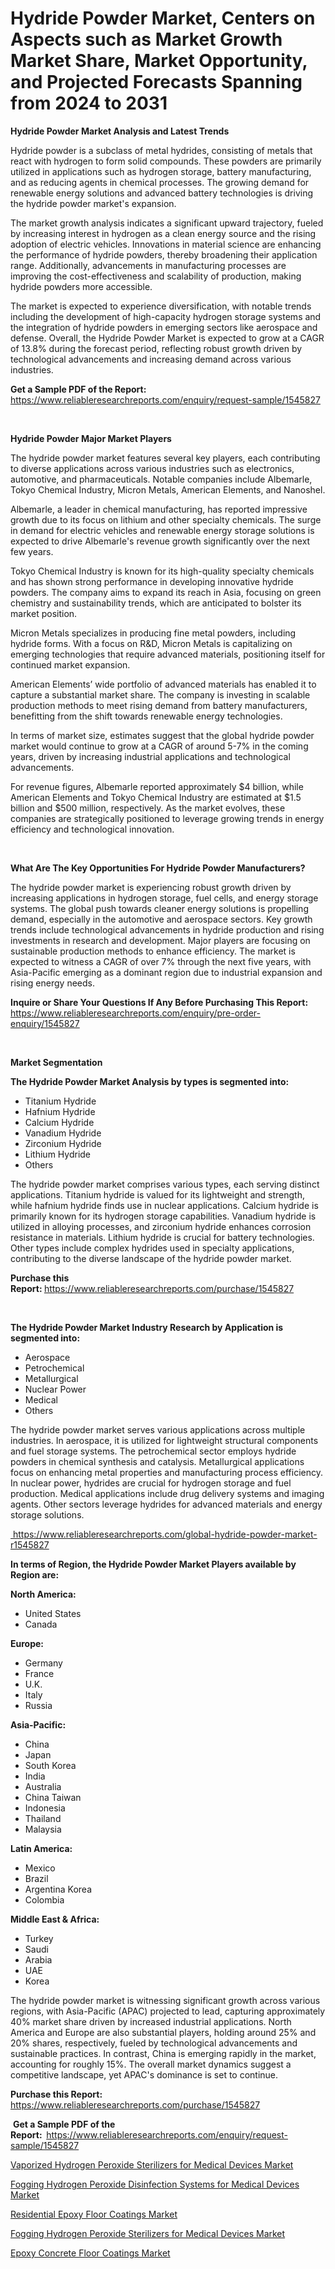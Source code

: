 <p><h1>Hydride Powder Market, Centers on Aspects such as Market Growth Market Share, Market Opportunity, and Projected Forecasts Spanning from 2024 to 2031</h1></p><p><strong>Hydride Powder Market Analysis and Latest Trends</strong></p>
<p><p>Hydride powder is a subclass of metal hydrides, consisting of metals that react with hydrogen to form solid compounds. These powders are primarily utilized in applications such as hydrogen storage, battery manufacturing, and as reducing agents in chemical processes. The growing demand for renewable energy solutions and advanced battery technologies is driving the hydride powder market's expansion.</p><p>The market growth analysis indicates a significant upward trajectory, fueled by increasing interest in hydrogen as a clean energy source and the rising adoption of electric vehicles. Innovations in material science are enhancing the performance of hydride powders, thereby broadening their application range. Additionally, advancements in manufacturing processes are improving the cost-effectiveness and scalability of production, making hydride powders more accessible.</p><p>The market is expected to experience diversification, with notable trends including the development of high-capacity hydrogen storage systems and the integration of hydride powders in emerging sectors like aerospace and defense. Overall, the Hydride Powder Market is expected to grow at a CAGR of 13.8% during the forecast period, reflecting robust growth driven by technological advancements and increasing demand across various industries.</p></p>
<p><strong>Get a Sample PDF of the Report:&nbsp;</strong> <a href="https://www.reliableresearchreports.com/enquiry/request-sample/1545827?utm_campaign=31&utm_medium=2&utm_source=Github&utm_content=ia&utm_term=08112024&utm_id=hydride-powder">https://www.reliableresearchreports.com/enquiry/request-sample/1545827</a></p>
<p>&nbsp;</p>
<p><strong>Hydride Powder Major Market Players</strong></p>
<p><p>The hydride powder market features several key players, each contributing to diverse applications across various industries such as electronics, automotive, and pharmaceuticals. Notable companies include Albemarle, Tokyo Chemical Industry, Micron Metals, American Elements, and Nanoshel.</p><p>Albemarle, a leader in chemical manufacturing, has reported impressive growth due to its focus on lithium and other specialty chemicals. The surge in demand for electric vehicles and renewable energy storage solutions is expected to drive Albemarle's revenue growth significantly over the next few years.</p><p>Tokyo Chemical Industry is known for its high-quality specialty chemicals and has shown strong performance in developing innovative hydride powders. The company aims to expand its reach in Asia, focusing on green chemistry and sustainability trends, which are anticipated to bolster its market position.</p><p>Micron Metals specializes in producing fine metal powders, including hydride forms. With a focus on R&D, Micron Metals is capitalizing on emerging technologies that require advanced materials, positioning itself for continued market expansion.</p><p>American Elements’ wide portfolio of advanced materials has enabled it to capture a substantial market share. The company is investing in scalable production methods to meet rising demand from battery manufacturers, benefitting from the shift towards renewable energy technologies.</p><p>In terms of market size, estimates suggest that the global hydride powder market would continue to grow at a CAGR of around 5-7% in the coming years, driven by increasing industrial applications and technological advancements.</p><p>For revenue figures, Albemarle reported approximately $4 billion, while American Elements and Tokyo Chemical Industry are estimated at $1.5 billion and $500 million, respectively. As the market evolves, these companies are strategically positioned to leverage growing trends in energy efficiency and technological innovation.</p></p>
<p>&nbsp;</p>
<p><strong>What Are The Key Opportunities For Hydride Powder Manufacturers?</strong></p>
<p><p>The hydride powder market is experiencing robust growth driven by increasing applications in hydrogen storage, fuel cells, and energy storage systems. The global push towards cleaner energy solutions is propelling demand, especially in the automotive and aerospace sectors. Key growth trends include technological advancements in hydride production and rising investments in research and development. Major players are focusing on sustainable production methods to enhance efficiency. The market is expected to witness a CAGR of over 7% through the next five years, with Asia-Pacific emerging as a dominant region due to industrial expansion and rising energy needs.</p></p>
<p><strong>Inquire or Share Your Questions If Any Before Purchasing This Report:</strong> <a href="https://www.reliableresearchreports.com/enquiry/pre-order-enquiry/1545827?utm_campaign=31&utm_medium=2&utm_source=Github&utm_content=ia&utm_term=08112024&utm_id=hydride-powder">https://www.reliableresearchreports.com/enquiry/pre-order-enquiry/1545827</a></p>
<p>&nbsp;</p>
<p><strong>Market Segmentation</strong></p>
<p><strong>The Hydride Powder Market Analysis by types is segmented into:</strong></p>
<p><ul><li>Titanium Hydride</li><li>Hafnium Hydride</li><li>Calcium Hydride</li><li>Vanadium Hydride</li><li>Zirconium Hydride</li><li>Lithium Hydride</li><li>Others</li></ul></p>
<p><p>The hydride powder market comprises various types, each serving distinct applications. Titanium hydride is valued for its lightweight and strength, while hafnium hydride finds use in nuclear applications. Calcium hydride is primarily known for its hydrogen storage capabilities. Vanadium hydride is utilized in alloying processes, and zirconium hydride enhances corrosion resistance in materials. Lithium hydride is crucial for battery technologies. Other types include complex hydrides used in specialty applications, contributing to the diverse landscape of the hydride powder market.</p></p>
<p><strong>Purchase this Report:&nbsp;</strong><a href="https://www.reliableresearchreports.com/purchase/1545827?utm_campaign=31&utm_medium=2&utm_source=Github&utm_content=ia&utm_term=08112024&utm_id=hydride-powder">https://www.reliableresearchreports.com/purchase/1545827</a></p>
<p>&nbsp;</p>
<p><strong>The Hydride Powder Market Industry Research by Application is segmented into:</strong></p>
<p><ul><li>Aerospace</li><li>Petrochemical</li><li>Metallurgical</li><li>Nuclear Power</li><li>Medical</li><li>Others</li></ul></p>
<p><p>The hydride powder market serves various applications across multiple industries. In aerospace, it is utilized for lightweight structural components and fuel storage systems. The petrochemical sector employs hydride powders in chemical synthesis and catalysis. Metallurgical applications focus on enhancing metal properties and manufacturing process efficiency. In nuclear power, hydrides are crucial for hydrogen storage and fuel production. Medical applications include drug delivery systems and imaging agents. Other sectors leverage hydrides for advanced materials and energy storage solutions.</p></p>
<p><a href="https://www.reliableresearchreports.com/global-hydride-powder-market-r1545827?utm_campaign=31&utm_medium=2&utm_source=Github&utm_content=ia&utm_term=08112024&utm_id=hydride-powder">&nbsp;https://www.reliableresearchreports.com/global-hydride-powder-market-r1545827</a></p>
<p><strong>In terms of Region, the Hydride Powder Market Players available by Region are:</strong></p>
<p>
    <p> <strong> North America: </strong>
        <ul>
            <li>United States</li>
            <li>Canada</li>
        </ul>
        </p> 
    <p> <strong> Europe: </strong>
        <ul>
            <li>Germany</li>
            <li>France</li>
            <li>U.K.</li>
            <li>Italy</li>
            <li>Russia</li>
        </ul>
        </p> 
    <p> <strong> Asia-Pacific: </strong>
        <ul>
            <li>China</li>
            <li>Japan</li>
            <li>South Korea</li>
            <li>India</li>
            <li>Australia</li>
            <li>China Taiwan</li>
            <li>Indonesia</li>
            <li>Thailand</li>
            <li>Malaysia</li>
        </ul>
        </p> 
    <p> <strong> Latin America: </strong>
        <ul>
            <li>Mexico</li>
            <li>Brazil</li>
            <li>Argentina Korea</li>
            <li>Colombia</li>
        </ul>
        </p> 
    <p> <strong> Middle East & Africa: </strong>
        <ul>
            <li>Turkey</li>
            <li>Saudi</li>
            <li>Arabia</li>
            <li>UAE</li>
            <li>Korea</li>
        </ul>
    </p>
    </p>
<p><p>The hydride powder market is witnessing significant growth across various regions, with Asia-Pacific (APAC) projected to lead, capturing approximately 40% market share driven by increased industrial applications. North America and Europe are also substantial players, holding around 25% and 20% shares, respectively, fueled by technological advancements and sustainable practices. In contrast, China is emerging rapidly in the market, accounting for roughly 15%. The overall market dynamics suggest a competitive landscape, yet APAC's dominance is set to continue.</p></p>
<p><strong>Purchase this Report: </strong><a href="https://www.reliableresearchreports.com/purchase/1545827?utm_campaign=31&utm_medium=2&utm_source=Github&utm_content=ia&utm_term=08112024&utm_id=hydride-powder">https://www.reliableresearchreports.com/purchase/1545827</a></p>
<p>&nbsp;<strong>Get a Sample PDF of the Report:&nbsp;&nbsp;</strong><a href="https://www.reliableresearchreports.com/enquiry/request-sample/1545827?utm_campaign=31&utm_medium=2&utm_source=Github&utm_content=ia&utm_term=08112024&utm_id=hydride-powder">https://www.reliableresearchreports.com/enquiry/request-sample/1545827</a></p>
<p><strong></strong></p>
<p><p><a href="https://issuu.com/reportprime-2/docs/vaporized-hydrogen-peroxide-sterili_4d0aae7666b16e?utm_campaign=31&utm_medium=2&utm_source=Github&utm_content=ia&utm_term=08112024&utm_id=hydride-powder">Vaporized Hydrogen Peroxide Sterilizers for Medical Devices Market</a></p><p><a href="https://issuu.com/reportprime-2/docs/fogging-hydrogen-peroxide-disinfect_a1e3e80b5c87be?utm_campaign=31&utm_medium=2&utm_source=Github&utm_content=ia&utm_term=08112024&utm_id=hydride-powder">Fogging Hydrogen Peroxide Disinfection Systems for Medical Devices Market</a></p><p><a href="https://github.com/isbel3opkkem/Market-Research-Report-List-1/blob/main/residential-epoxy-floor-coatings-market.md?utm_campaign=31&utm_medium=2&utm_source=Github&utm_content=ia&utm_term=08112024&utm_id=hydride-powder">Residential Epoxy Floor Coatings Market</a></p><p><a href="https://issuu.com/reportprime-2/docs/fogging-hydrogen-peroxide-sterilize_23359191cc0085?utm_campaign=31&utm_medium=2&utm_source=Github&utm_content=ia&utm_term=08112024&utm_id=hydride-powder">Fogging Hydrogen Peroxide Sterilizers for Medical Devices Market</a></p><p><a href="https://github.com/cristy9x9bur/Market-Research-Report-List-1/blob/main/epoxy-concrete-floor-coatings-market.md?utm_campaign=31&utm_medium=2&utm_source=Github&utm_content=ia&utm_term=08112024&utm_id=hydride-powder">Epoxy Concrete Floor Coatings Market</a></p></p>
